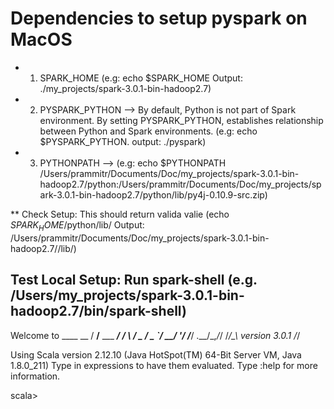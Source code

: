 # Dependencies to setup pyspark on MacOS

* 1. SPARK_HOME (e.g: echo $SPARK_HOME Output: ./my_projects/spark-3.0.1-bin-hadoop2.7)
* 2. PYSPARK_PYTHON --> By default, Python is not part of Spark environment. By setting PYSPARK_PYTHON, establishes relationship between Python and Spark environments. (e.g: echo $PYSPARK_PYTHON. output: ./pyspark)
* 3. PYTHONPATH --> (e.g: echo $PYTHONPATH
/Users/prammitr/Documents/Doc/my_projects/spark-3.0.1-bin-hadoop2.7/python:/Users/prammitr/Documents/Doc/my_projects/spark-3.0.1-bin-hadoop2.7/python/lib/py4j-0.10.9-src.zip)

** Check Setup: This should return valida valie (echo $SPARK_HOME/$python/lib/ Output: /Users/prammitr/Documents/Doc/my_projects/spark-3.0.1-bin-hadoop2.7//lib/)


## Test Local Setup: Run spark-shell (e.g. /Users/my_projects/spark-3.0.1-bin-hadoop2.7/bin/spark-shell)

Welcome to
      ____              __
     / __/__  ___ _____/ /__
    _\ \/ _ \/ _ `/ __/  '_/
   /___/ .__/\_,_/_/ /_/\_\   version 3.0.1
      /_/

Using Scala version 2.12.10 (Java HotSpot(TM) 64-Bit Server VM, Java 1.8.0_211)
Type in expressions to have them evaluated.
Type :help for more information.

scala>

